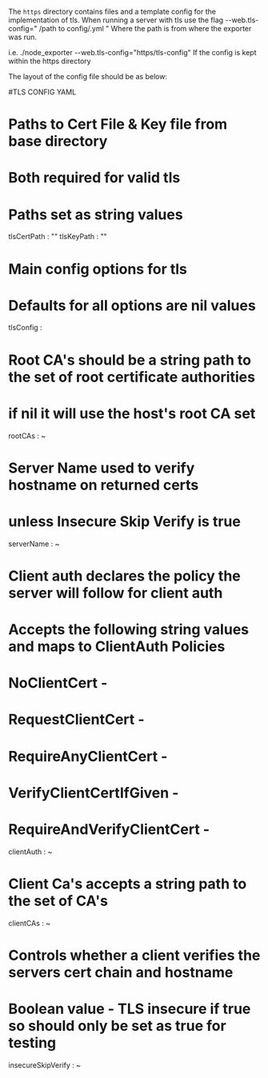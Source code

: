 The `https` directory contains files and a template config for the implementation of tls.
When running a server with tls use the flag --web.tls-config=" /path to config/.yml "
Where the path is from where the exporter was run.

i.e. ./node_exporter --web.tls-config="https/tls-config"
If the config is kept within the https directory 

The layout of the config file should be as below:

#TLS CONFIG YAML
  # Paths to Cert File & Key file from base directory
  # Both required for valid tls
  # Paths set as string values
tlsCertPath : ""
tlsKeyPath : ""

  # Main config options for tls
  # Defaults for all options are nil values
tlsConfig :

  # Root CA's should be a string path to the set of root certificate authorities
  # if nil it will use the host's root CA set
  rootCAs : ~

  # Server Name used to verify hostname on returned certs
  # unless Insecure Skip Verify is true
  serverName : ~

  # Client auth declares the policy the server will follow for client auth
  # Accepts the following string values and maps to ClientAuth Policies
  # NoClientCert                -
  # RequestClientCert           -
  # RequireAnyClientCert        -
  # VerifyClientCertIfGiven     -
  # RequireAndVerifyClientCert  -
  clientAuth : ~

  # Client Ca's accepts a string path to the set of CA's
  clientCAs : ~

  # Controls whether a client verifies the servers cert chain and hostname
  # Boolean value - TLS insecure if true so should only be set as true for testing
  insecureSkipVerify : ~

